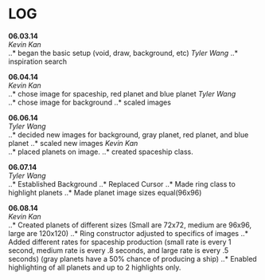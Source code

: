 LOG
===

**06.03.14**<br>
*Kevin Kan* <br>
..* began the basic setup (void, draw, background, etc)
*Tyler Wang* 
..* inspiration search

**06.04.14**<br>
*Kevin Kan* <br>
..* chose image for spaceship, red planet and blue planet
*Tyler Wang* <br>
..* chose image for background
..* scaled images

**06.06.14**<br>
*Tyler Wang* <br>
..* decided new images for background, gray planet, red planet, and blue planet
..* scaled new images
*Kevin Kan* <br>
..* placed planets on image.
..* created spaceship class.

**06.07.14**<br>
*Tyler Wang* <br>
..* Established Background
..* Replaced Cursor
..* Made ring class to highlight planets
..* Made planet image sizes equal(96x96)

**06.08.14**<br>
*Kevin Kan* <br>
..* Created planets of different sizes (Small are 72x72, medium are 96x96, large are  120x120)
..* Ring constructor adjusted to specifics of images
..* Added different rates for spaceship production
(small rate is every 1 second, medium rate is every .8 seconds, and large rate is every .5 seconds)
(gray planets have a 50% chance of producing a ship)
..* Enabled highlighting of all planets and up to 2 highlights only. 


